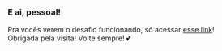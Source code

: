 ### E ai, pessoal!


<div>
  <span>Pra vocês verem o desafio funcionando, só acessar <a href='https://sabrinacasemiro.github.io/HTC-contarLetras/'>esse link</a>!</span>
 </div>
<div>
  <span> Obrigada pela visita! Volte sempre! 💕</span>
</div>

